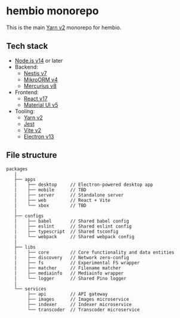 # hembio monorepo

This is the main [Yarn v2][yarn] monorepo for hembio.

## Tech stack

- [Node.js v14][node] or later
- Backend:
  - [Nestjs v7][nestjs]
  - [MikroORM v4][mikroorm]
  - [Mercurius v8][mercurius]
- Frontend:
  - [React v17][react]
  - [Material UI v5][material-ui]
- Tooling:
  - [Yarn v2][yarn]
  - [Jest][jest]
  - [Vite v2][vite]
  - [Electron v13][electron]

## File structure

```
packages
   |
   ├── apps
   |    ├── desktop     // Electron-powered desktop app
   |    ├── mobile      // TBD
   |    ├── server      // Standalone server
   |    ├── web         // React + Vite
   |    └── xbox        // TBD
   |
   ├── configs
   |    ├── babel       // Shared babel config
   |    ├── eslint      // Shared eslint config
   |    ├── typescript  // Shared tsconfig
   |    └── webpack     // Shared webpack config
   |
   ├── libs
   |    ├── core        // Core functionality and data entities
   |    ├── discovery   // Network zero-config
   |    ├── fs          // Experimental FS wrapper
   |    ├── matcher     // Filename matcher
   |    ├── mediainfo   // Mediainfo wrapper
   |    └── logger      // Shared Pino logger
   |
   └── services
        ├── api         // API gateway
        ├── images      // Images microservice
        ├── indexer     // Indexer microservice
        └── transcoder  // Transcoder microservice
```

[node]: https://nodejs.org/en/download/
[nestjs]: https://nestjs.com/
[mikroorm]: https://mikro-orm.io/
[mercurius]: https://mercurius.dev/
[vite]: https://vitejs.dev/
[react]: https://reactjs.org/
[material-ui]: https://next.material-ui.com/
[electron]: https://www.electronjs.org/
[yarn]: https://yarnpkg.com/
[jest]: https://jestjs.io/
